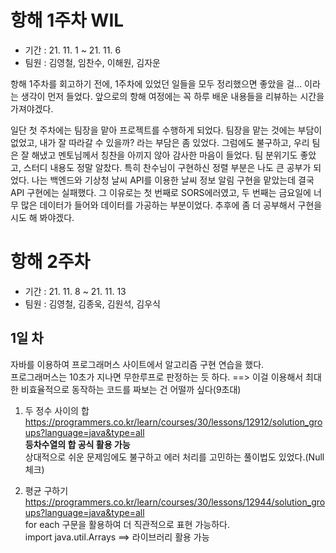 # 항해 1주차 WIL
- 기간 : 21. 11. 1 ~ 21. 11. 6
- 팀원 : 김영철, 임찬수, 이해원, 김자운

항해 1주차를 회고하기 전에, 1주차에 있었던 일들을 모두 정리했으면 좋았을 걸... 이라는 생각이 먼저 들었다.
앞으로의 항해 여정에는 꼭 하루 배운 내용들을 리뷰하는 시간을 가져야겠다.

일단 첫 주차에는 팀장을 맡아 프로젝트를 수행하게 되었다.
팀장을 맡는 것에는 부담이 없었고, 내가 잘 따라갈 수 있을까? 라는 부담은 좀 있었다.
그럼에도 불구하고, 우리 팀은 잘 해냈고 멘토님께서 칭찬을 아끼지 않아 감사한 마음이 들었다.
팀 분위기도 좋았고, 스터디 내용도 정말 알찼다.
특히 찬수님이 구현하신 정렬 부분은 나도 큰 공부가 되었다.
나는 백엔드와 기상청 날씨 API를 이용한 날씨 정보 알림 구현을 맡았는데 결국 API 구현에는 실패했다.
그 이유로는 첫 번째로 SORS에러였고, 두 번째는 금요일에 너무 많은 데이터가 들어와 데이터를 가공하는 부분이었다.
추후에 좀 더 공부해서 구현을 시도 해 봐야겠다.



# 항해 2주차  
- 기간 : 21. 11. 8 ~ 21. 11. 13  
- 팀원 : 김영철, 김종욱, 김원석, 김우식  

## 1일 차  
자바를 이용하여 프로그래머스 사이트에서 알고리즘 구현 연습을 했다.  
프로그래머스는 10초가 지나면 무한루프로 판정하는 듯 하다. ==> 이걸 이용해서 최대한 비효율적으로 동작하는 코드를 짜보는 건 어떨까 싶다(9초대)  

1. 두 정수 사이의 합
https://programmers.co.kr/learn/courses/30/lessons/12912/solution_groups?language=java&type=all  
**등차수열의 합 공식 활용 가능**  
상대적으로 쉬운 문제임에도 불구하고 에러 처리를 고민하는 풀이법도 있었다.(Null 체크)  

2. 평균 구하기  
https://programmers.co.kr/learn/courses/30/lessons/12944/solution_groups?language=java&type=all  
for each 구문을 활용하여 더 직관적으로 표현 가능하다.  
import java.util.Arrays ==> 라이브러리 활용 가능  
